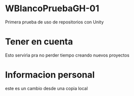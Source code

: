 # WBlancoPruebaGH-01
Primera prueba de uso de repositorios con Unity

# Tener en cuenta
Esto servirìa pra no perder tiempo creando nuevos proyectos

# Informacion personal
este es un cambio desde una copia local
